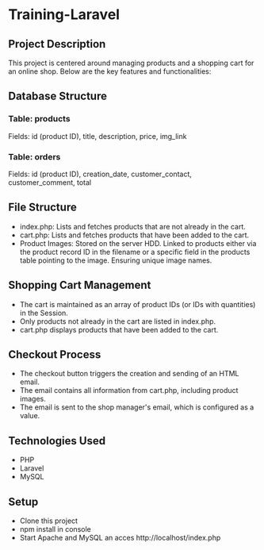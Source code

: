 # Training-Laravel
## Project Description 
This project is centered around managing products and a shopping cart for an online shop. Below are the key features and functionalities:

## Database Structure

### Table: products
Fields: id (product ID), title, description, price, img_link
### Table: orders
Fields: id (product ID), creation_date, customer_contact, customer_comment, total

## File Structure
- index.php: Lists and fetches products that are not already in the cart.
- cart.php: Lists and fetches products that have been added to the cart.
- Product Images: Stored on the server HDD. Linked to products either via the product record ID in the filename or a specific field in the products table pointing to the image. Ensuring unique image names.


## Shopping Cart Management
- The cart is maintained as an array of product IDs (or IDs with quantities) in the Session.
- Only products not already in the cart are listed in index.php.
- cart.php displays products that have been added to the cart.

## Checkout Process

- The checkout button triggers the creation and sending of an HTML email.
- The email contains all information from cart.php, including product images.
- The email is sent to the shop manager's email, which is configured as a value.

## Technologies Used
- PHP
- Laravel
- MySQL


## Setup

- Clone this project
- npm install in console
- Start Apache and MySQL an acces http://localhost/index.php
